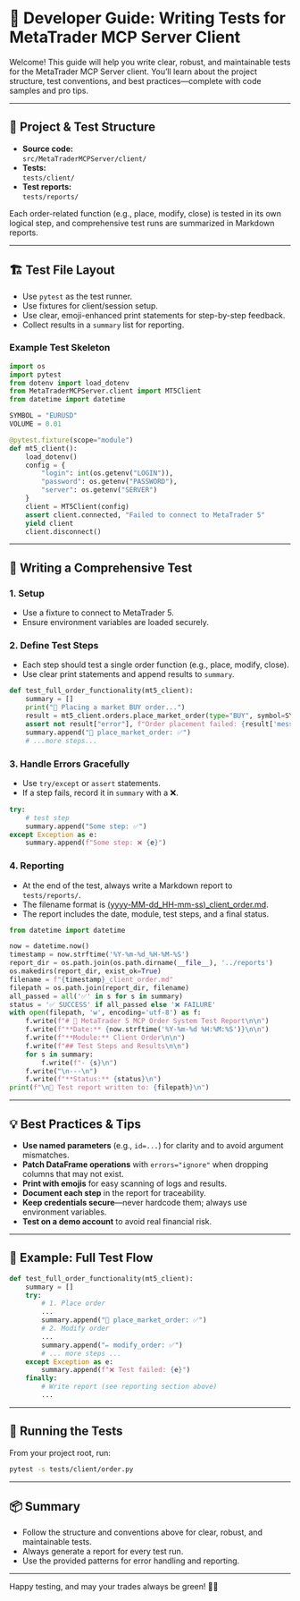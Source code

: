 # 🧪 Developer Guide: Writing Tests for MetaTrader MCP Server Client

Welcome! This guide will help you write clear, robust, and maintainable tests for the MetaTrader MCP Server client. You’ll learn about the project structure, test conventions, and best practices—complete with code samples and pro tips.

---

## 📁 Project & Test Structure

- **Source code:**  
  `src/MetaTraderMCPServer/client/`
- **Tests:**  
  `tests/client/`
- **Test reports:**  
  `tests/reports/`

Each order-related function (e.g., place, modify, close) is tested in its own logical step, and comprehensive test runs are summarized in Markdown reports.

---

## 🏗️ Test File Layout

- Use `pytest` as the test runner.
- Use fixtures for client/session setup.
- Use clear, emoji-enhanced print statements for step-by-step feedback.
- Collect results in a `summary` list for reporting.

### Example Test Skeleton

```python
import os
import pytest
from dotenv import load_dotenv
from MetaTraderMCPServer.client import MT5Client
from datetime import datetime

SYMBOL = "EURUSD"
VOLUME = 0.01

@pytest.fixture(scope="module")
def mt5_client():
    load_dotenv()
    config = {
        "login": int(os.getenv("LOGIN")),
        "password": os.getenv("PASSWORD"),
        "server": os.getenv("SERVER")
    }
    client = MT5Client(config)
    assert client.connected, "Failed to connect to MetaTrader 5"
    yield client
    client.disconnect()
```

---

## 📝 Writing a Comprehensive Test

### 1. **Setup**
- Use a fixture to connect to MetaTrader 5.
- Ensure environment variables are loaded securely.

### 2. **Define Test Steps**
- Each step should test a single order function (e.g., place, modify, close).
- Use clear print statements and append results to `summary`.

```python
def test_full_order_functionality(mt5_client):
    summary = []
    print("🚀 Placing a market BUY order...")
    result = mt5_client.orders.place_market_order(type="BUY", symbol=SYMBOL, volume=VOLUME)
    assert not result["error"], f"Order placement failed: {result['message']}"
    summary.append("🚀 place_market_order: ✅")
    # ...more steps...
```

### 3. **Handle Errors Gracefully**
- Use `try/except` or `assert` statements.
- If a step fails, record it in `summary` with a ❌.

```python
try:
    # test step
    summary.append("Some step: ✅")
except Exception as e:
    summary.append(f"Some step: ❌ {e}")
```

### 4. **Reporting**
- At the end of the test, always write a Markdown report to `tests/reports/`.
- The filename format is [(yyyy-MM-dd_HH-mm-ss)_client_order.md](cci:1://file:///d:/ARIA/metatrader-mcp-server/tests/client/order.py:12:0-33:31).
- The report includes the date, module, test steps, and a final status.

```python
from datetime import datetime

now = datetime.now()
timestamp = now.strftime('%Y-%m-%d_%H-%M-%S')
report_dir = os.path.join(os.path.dirname(__file__), '../reports')
os.makedirs(report_dir, exist_ok=True)
filename = f"{timestamp}_client_order.md"
filepath = os.path.join(report_dir, filename)
all_passed = all('✅' in s for s in summary)
status = '✅ SUCCESS' if all_passed else '❌ FAILURE'
with open(filepath, 'w', encoding='utf-8') as f:
    f.write(f"# 🧪 MetaTrader 5 MCP Order System Test Report\n\n")
    f.write(f"**Date:** {now.strftime('%Y-%m-%d %H:%M:%S')}\n\n")
    f.write(f"**Module:** Client Order\n\n")
    f.write(f"## Test Steps and Results\n\n")
    for s in summary:
        f.write(f"- {s}\n")
    f.write("\n---\n")
    f.write(f"**Status:** {status}\n")
print(f"\n📄 Test report written to: {filepath}\n")
```

---

## 💡 Best Practices & Tips

- **Use named parameters** (e.g., `id=...`) for clarity and to avoid argument mismatches.
- **Patch DataFrame operations** with `errors="ignore"` when dropping columns that may not exist.
- **Print with emojis** for easy scanning of logs and results.
- **Document each step** in the report for traceability.
- **Keep credentials secure**—never hardcode them; always use environment variables.
- **Test on a demo account** to avoid real financial risk.

---

## 🧩 Example: Full Test Flow

```python
def test_full_order_functionality(mt5_client):
    summary = []
    try:
        # 1. Place order
        ...
        summary.append("🚀 place_market_order: ✅")
        # 2. Modify order
        ...
        summary.append("✏️ modify_order: ✅")
        # ... more steps ...
    except Exception as e:
        summary.append(f"❌ Test failed: {e}")
    finally:
        # Write report (see reporting section above)
        ...
```

---

## 🏁 Running the Tests

From your project root, run:

```bash
pytest -s tests/client/order.py
```

---

## 📦 Summary

- Follow the structure and conventions above for clear, robust, and maintainable tests.
- Always generate a report for every test run.
- Use the provided patterns for error handling and reporting.

---

Happy testing, and may your trades always be green! 🌱✨
